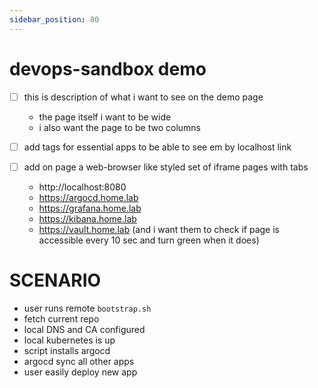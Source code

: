 ```yaml
---
sidebar_position: 80
---
```


# devops-sandbox demo

- [ ] this is description of what i want to see on the demo page
  * the page itself i want to be wide
  * i also want the page to be two columns

- [ ] add tags for essential apps to be able to see em by localhost link

- [ ] add on page a web-browser like styled set of iframe pages with tabs
  - http://localhost:8080
  - https://argocd.home.lab
  - https://grafana.home.lab
  - https://kibana.home.lab
  - https://vault.home.lab
  (and i want them to check if page is accessible every 10 sec and turn green when it does)

# SCENARIO

- user runs remote `bootstrap.sh`
- fetch current repo
- local DNS and CA configured
- local kubernetes is up
- script installs argocd
- argocd sync all other apps
- user easily deploy new app
